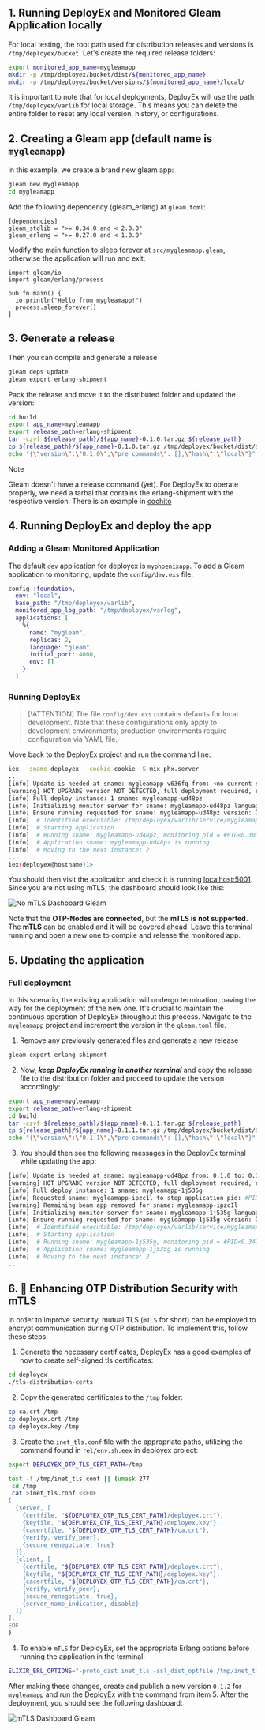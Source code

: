## 1. Running DeployEx and Monitored Gleam Application locally

For local testing, the root path used for distribution releases and versions is `/tmp/deployex/bucket`. Let's create the required release folders:
```bash
export monitored_app_name=mygleamapp
mkdir -p /tmp/deployex/bucket/dist/${monitored_app_name}
mkdir -p /tmp/deployex/bucket/versions/${monitored_app_name}/local/
```

It is important to note that for local deployments, DeployEx will use the path `/tmp/deployex/varlib` for local storage. This means you can delete the entire folder to reset any local version, history, or configurations.

## 2. Creating a Gleam app (default name is `mygleamapp`)

In this example, we create a brand new gleam app:

```bash
gleam new mygleamapp
cd mygleamapp
```

Add the following dependency (gleam_erlang) at `gleam.toml`:
```gleam
[dependencies]
gleam_stdlib = ">= 0.34.0 and < 2.0.0"
gleam_erlang = ">= 0.27.0 and < 1.0.0"
```

Modify the main function to sleep forever at `src/mygleamapp.gleam`, otherwise the application will run and exit:

```gleam
import gleam/io
import gleam/erlang/process

pub fn main() {
  io.println("Hello from mygleamapp!")
  process.sleep_forever()
}
```

## 3. Generate a release
Then you can compile and generate a release
```bash
gleam deps update
gleam export erlang-shipment
```

Pack the release and move it to the distributed folder and updated the version:
```bash
cd build
export app_name=mygleamapp
export release_path=erlang-shipment
tar -czvf ${release_path}/${app_name}-0.1.0.tar.gz ${release_path}
cp ${release_path}/${app_name}-0.1.0.tar.gz /tmp/deployex/bucket/dist/${app_name}
echo "{\"version\":\"0.1.0\",\"pre_commands\": [],\"hash\":\"local\"}" | jq > /tmp/deployex/bucket/versions/${app_name}/local/current.json
```

> [!NOTE]
> Gleam doesn't have a release command (yet). For DeployEx to operate properly, we need a tarbal that contains the erlang-shipment
> with the respective version. There is an example in [cochito](https://github.com/chouzar/cochito/blob/main/.github/workflows/release.yml)

## 4. Running DeployEx and deploy the app

### Adding a Gleam Monitored Application

The default `dev` application for deployex is `myphoenixapp`. To add a Gleam application to monitoring, update the `config/dev.exs` file:

```elixir
config :foundation,
  env: "local",
  base_path: "/tmp/deployex/varlib",
  monitored_app_log_path: "/tmp/deployex/varlog",
  applications: [
    %{
      name: "mygleam",
      replicas: 2,
      language: "gleam",
      initial_port: 4000,
      env: []
    }
  ]
```

### Running DeployEx

> [!ATTENTION]
> The file `config/dev.exs` contains defaults for local development. Note that these configurations only apply to development environments; production environments require configuration via YAML file.

Move back to the DeployEx project and run the command line:

```bash
iex --sname deployex --cookie cookie -S mix phx.server
...
[info] Update is needed at sname: mygleamapp-v636fq from: <no current set> to: 0.1.0
[warning] HOT UPGRADE version NOT DETECTED, full deployment required, reason: :not_found
[info] Full deploy instance: 1 sname: mygleamapp-ud48pz
[info] Initializing monitor server for sname: mygleamapp-ud48pz language: elixir
[info] Ensure running requested for sname: mygleamapp-ud48pz version: 0.1.0
[info]  # Identified executable: /tmp/deployex/varlib/service/mygleamapp/mygleamapp-ud48pz/current/bin/mygleamapp
[info]  # Starting application
[info]  # Running sname: mygleamapp-ud48pz, monitoring pid = #PID<0.3037.0>, OS process = 6479 sname: mygleamapp-ud48pz
[info]  # Application sname: mygleamapp-ud48pz is running
[info]  # Moving to the next instance: 2
...
iex(deployex@hostname)1>
```

You should then visit the application and check it is running [localhost:5001](http://localhost:5001/). Since you are not using mTLS, the dashboard should look like this:

![No mTLS Dashboard Gleam](../../static/deployex_monitoring_app_gleam_no_tls.png)

Note that the __OTP-Nodes are connected__, but the __mTLS is not supported__. The __mTLS__ can be enabled and it will be covered ahead. Leave this terminal running and open a new one to compile and release the monitored app.

## 5. Updating the application

### Full deployment

In this scenario, the existing application will undergo termination, paving the way for the deployment of the new one. It's crucial to maintain the continuous operation of DeployEx throughout this process. Navigate to the `mygleamapp` project and increment the version in the `gleam.toml` file.

1. Remove any previously generated files and generate a new release
```bash
gleam export erlang-shipment
```

2. Now, *__keep DeployEx running in another terminal__* and copy the release file to the distribution folder and proceed to update the version accordingly:
```bash
export app_name=mygleamapp
export release_path=erlang-shipment
cd build
tar -czvf ${release_path}/${app_name}-0.1.1.tar.gz ${release_path}
cp ${release_path}/${app_name}-0.1.1.tar.gz /tmp/deployex/bucket/dist/${app_name}
echo "{\"version\":\"0.1.1\",\"pre_commands\": [],\"hash\":\"local\"}" | jq > /tmp/deployex/bucket/versions/${app_name}/local/current.json
```

3. You should then see the following messages in the DeployEx terminal while updating the app:
```bash
[info] Update is needed at sname: mygleamapp-ud48pz from: 0.1.0 to: 0.1.1
[warning] HOT UPGRADE version NOT DETECTED, full deployment required, reason: :not_found
[info] Full deploy instance: 1 sname: mygleamapp-1j535g
[info] Requested sname: mygleamapp-ipzc1l to stop application pid: #PID<0.1392.0>
[warning] Remaining beam app removed for sname: mygleamapp-ipzc1l
[info] Initializing monitor server for sname: mygleamapp-1j535g language: elixir
[info] Ensure running requested for sname: mygleamapp-1j535g version: 0.1.1
[info]  # Identified executable: /tmp/deployex/varlib/service/mygleamapp/mygleamapp-1j535g/current/bin/mygleamapp
[info]  # Starting application
[info]  # Running sname: mygleamapp-1j535g, monitoring pid = #PID<0.3423.0>, OS process = 6967 sname: mygleamapp-1j535g
[info]  # Application sname: mygleamapp-1j535g is running
[info]  # Moving to the next instance: 2
...
```

## 6. 🔑 Enhancing OTP Distribution Security with mTLS

In order to improve security, mutual TLS (`mTLS` for short) can be employed to encrypt communication during OTP distribution. To implement this, follow these steps:

1. Generate the necessary certificates, DeployEx has a good examples of how to create self-signed tls certificates:
```bash
cd deployex
./tls-distribution-certs
```

2. Copy the generated certificates to the `/tmp` folder:
```bash
cp ca.crt /tmp
cp deployex.crt /tmp
cp deployex.key /tmp
```

3. Create the `inet_tls.conf` file with the appropriate paths, utilizing the command found in `rel/env.sh.eex` in deployex project:
```bash
export DEPLOYEX_OTP_TLS_CERT_PATH=/tmp

test -f /tmp/inet_tls.conf || (umask 277
 cd /tmp
 cat >inet_tls.conf <<EOF
[
  {server, [
    {certfile, "${DEPLOYEX_OTP_TLS_CERT_PATH}/deployex.crt"},
    {keyfile, "${DEPLOYEX_OTP_TLS_CERT_PATH}/deployex.key"},
    {cacertfile, "${DEPLOYEX_OTP_TLS_CERT_PATH}/ca.crt"},
    {verify, verify_peer},
    {secure_renegotiate, true}
  ]},
  {client, [
    {certfile, "${DEPLOYEX_OTP_TLS_CERT_PATH}/deployex.crt"},
    {keyfile, "${DEPLOYEX_OTP_TLS_CERT_PATH}/deployex.key"},
    {cacertfile, "${DEPLOYEX_OTP_TLS_CERT_PATH}/ca.crt"},
    {verify, verify_peer},
    {secure_renegotiate, true},
    {server_name_indication, disable}
  ]}
].
EOF
)
```

4. To enable `mTLS` for DeployEx, set the appropriate Erlang options before running the application in the terminal:
```bash
ELIXIR_ERL_OPTIONS="-proto_dist inet_tls -ssl_dist_optfile /tmp/inet_tls.conf -setcookie cookie" iex --sname deployex -S mix phx.server
```

After making these changes, create and publish a new version `0.1.2` for `mygleamapp` and run the DeployEx with the command from item 5. After the deployment, you should see the following dashboard:

![mTLS Dashboard Gleam](../../static/deployex_monitoring_app_gleam_tls.png)